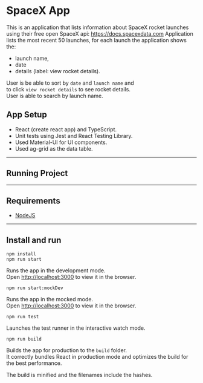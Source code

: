 # SpaceX App
This is an application that lists information about SpaceX rocket launches using
their free open SpaceX api: https://docs.spacexdata.com
Application lists the most recent 50 launches, for each launch the application shows the:
 - launch name, 
 - date
 - details (label: view rocket details). 

User is be able to sort by `date` and `launch name` and \
to click `view rocket details` to see rocket details. \
User is able to search by launch name. 

## App Setup
  - React (create react app) and TypeScript.
  - Unit tests using Jest and React Testing Library.
  - Used Material-UI for UI components.
  - Used ag-grid as the data table.

***

## Running Project
 
***

## Requirements
 - [NodeJS](https://nodejs.org/en/)

***

## Install and run

`npm install`\
`npm run start`

Runs the app in the development mode.\
Open [http://localhost:3000](http://localhost:3000) to view it in the browser.

`npm run start:mockDev`

Runs the app in the mocked mode.\
Open [http://localhost:3000](http://localhost:3000) to view it in the browser.

`npm run test`

Launches the test runner in the interactive watch mode.

`npm run build`

Builds the app for production to the `build` folder.\
It correctly bundles React in production mode and optimizes the build for the best performance.

The build is minified and the filenames include the hashes.